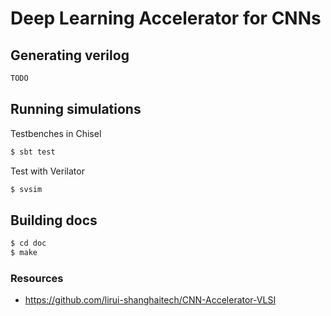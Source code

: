 Deep Learning Accelerator for CNNs
=======================

## Generating verilog

```sh
TODO
```


## Running simulations

Testbenches in Chisel

```sh
$ sbt test
```

Test with Verilator

```sh
$ svsim
```

## Building docs

```sh
$ cd doc
$ make
```


### Resources
- https://github.com/lirui-shanghaitech/CNN-Accelerator-VLSI
